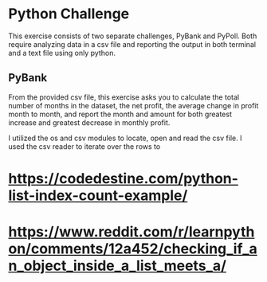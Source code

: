 # Python Challenge #

This exercise consists of two separate challenges, PyBank and PyPoll. Both require analyzing data in a csv file and reporting the output in both terminal and a text file using only python. 

## PyBank ##

From the provided csv file, this exercise asks you to calculate the total number of months in the dataset, the net profit, the average change in profit month to month, and report the month and amount for both greatest increase and greatest decrease in monthly profit. 

I utilized the os and csv modules to locate, open and read the csv file. I used the csv reader to iterate over the rows to 













 # https://codedestine.com/python-list-index-count-example/
 # https://www.reddit.com/r/learnpython/comments/12a452/checking_if_an_object_inside_a_list_meets_a/
